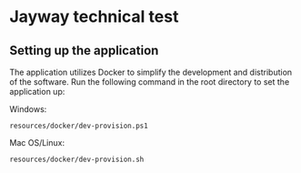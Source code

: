 # Jayway technical test
## Setting up the application
The application utilizes Docker to simplify the development and distribution of the software.
Run the following command in the root directory to set the application up:

Windows:

    resources/docker/dev-provision.ps1
    
Mac OS/Linux:

    resources/docker/dev-provision.sh
    
